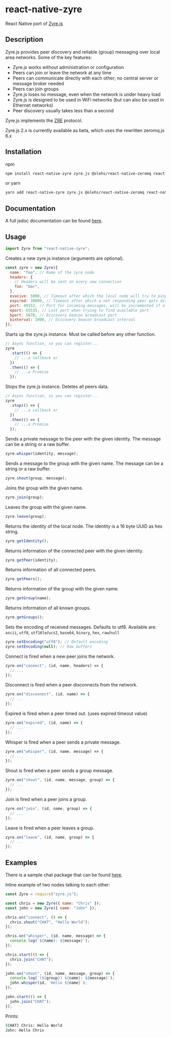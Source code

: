 # react-native-zyre

React Native port of [Zyre.js](https://github.com/interpretor/zyre.js)

## Description

Zyre.js provides peer discovery and reliable (group) messaging over local area networks. Some of the key features:

- Zyre.js works without administration or configuration
- Peers can join or leave the network at any time
- Peers can communicate directly with each other; no central server or message broker needed
- Peers can join groups
- Zyre.js loses no message, even when the network is under heavy load
- Zyre.js is designed to be used in WiFi networks (but can also be used in Ethernet networks)
- Peer discovery usually takes less than a second

Zyre.js implements the [ZRE](https://rfc.zeromq.org/spec:36/ZRE/) protocol.

Zyre.js 2.x is currently available as beta, which uses the rewritten zeromq.js 6.x

## Installation

npm

```bash
npm install react-native-zyre zyre.js @olehs/react-native-zeromq react-native-get-random-values react-native-os react-native-tcp-socket react-native-udp
```

or yarn

```bash
yarn add react-native-zyre zyre.js @olehs/react-native-zeromq react-native-get-random-values react-native-os react-native-tcp-socket react-native-udp postinstall-postinstall
```

## Documentation

A full jsdoc documentation can be found [here](https://interpretor.github.io/zyre.js/).

## Usage

```js
import Zyre from "react-native-zyre";
```

Creates a new zyre.js instance (arguments are optional).

```js
const zyre = new Zyre({
  name: "foo", // Name of the zyre node
  headers: {
    // Headers will be sent on every new connection
    foo: "bar",
  },
  evasive: 5000, // Timeout after which the local node will try to ping a not responding peer
  expired: 30000, // Timeout after which a not responding peer gets disconnected
  port: 49152, // Port for incoming messages, will be incremented if already in use
  eport: 65535, // Last port when trying to find available port
  bport: 5670, // Discovery beacon broadcast port
  binterval: 1000, // Discovery beacon broadcast interval
});
```

Starts up the zyre.js instance. Must be called before any other function.

```js
// Async function, so you can register...
zyre
  .start(() => {
    // ...a callback or
  })
  .then(() => {
    // ...a Promise
  });
```

Stops the zyre.js instance. Deletes all peers data.

```js
// Async function, so you can register...
zyre
  .stop(() => {
    // ...a callback or
  })
  .then(() => {
    // ...a Promise
  });
```

Sends a private message to the peer with the given identity.
The message can be a string or a raw buffer.

```js
zyre.whisper(identity, message);
```

Sends a message to the group with the given name.
The message can be a string or a raw buffer.

```js
zyre.shout(group, message);
```

Joins the group with the given name.

```js
zyre.join(group);
```

Leaves the group with the given name.

```js
zyre.leave(group);
```

Returns the identity of the local node. The identity is a 16 byte UUID as hex string.

```js
zyre.getIdentity();
```

Returns information of the connected peer with the given identity.

```js
zyre.getPeer(identity);
```

Returns information of all connected peers.

```js
zyre.getPeers();
```

Returns information of the group with the given name.

```js
zyre.getGroup(name);
```

Returns information of all known groups.

```js
zyre.getGroups();
```

Sets the encoding of received messages. Defaults to utf8.
Available are: `ascii`, `utf8`, `utf16le`/`ucs2`, `base64`, `binary`, `hex`, `raw`/`null`

```js
zyre.setEncoding("utf8"); // Default encoding
zyre.setEncoding(null); // Raw buffers
```

Connect is fired when a new peer joins the network.

```js
zyre.on("connect", (id, name, headers) => {
  // ...
});
```

Disconnect is fired when a peer disconnects from the network.

```js
zyre.on("disconnect", (id, name) => {
  // ...
});
```

Expired is fired when a peer timed out. (uses expired timeout value)

```js
zyre.on("expired", (id, name) => {
  // ...
});
```

Whisper is fired when a peer sends a private message.

```js
zyre.on("whisper", (id, name, message) => {
  // ...
});
```

Shout is fired when a peer sends a group message.

```js
zyre.on("shout", (id, name, message, group) => {
  // ...
});
```

Join is fired when a peer joins a group.

```js
zyre.on("join", (id, name, group) => {
  // ...
});
```

Leave is fired when a peer leaves a group.

```js
zyre.on("leave", (id, name, group) => {
  // ...
});
```

## Examples

There is a sample chat package that can be found [here](https://github.com/interpretor/zyre-chat).

Inline example of two nodes talking to each other:

```js
const Zyre = require("zyre.js");

const chris = new Zyre({ name: "Chris" });
const john = new Zyre({ name: "John" });

chris.on("connect", () => {
  chris.shout("CHAT", "Hello World");
});

chris.on("whisper", (id, name, message) => {
  console.log(`${name}: ${message}`);
});

chris.start(() => {
  chris.join("CHAT");
});

john.on("shout", (id, name, message, group) => {
  console.log(`(${group}) ${name}: ${message}`);
  john.whisper(id, `Hello ${name}`);
});

john.start(() => {
  john.join("CHAT");
});
```

Prints:

```bash
(CHAT) Chris: Hello World
John: Hello Chris
```
